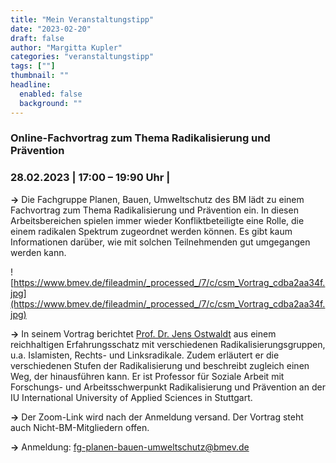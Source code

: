 ```yaml
---
title: "Mein Veranstaltungstipp"
date: "2023-02-20"
draft: false
author: "Margitta Kupler"
categories: "veranstaltungstipp"
tags: [""]
thumbnail: ""
headline:
  enabled: false
  background: ""
---
```


### Online-Fachvortrag zum Thema Radikalisierung und Prävention

### 28.02.2023 | 17:00 – 19:90 Uhr |

**→** Die Fachgruppe Planen, Bauen, Umweltschutz des BM lädt zu einem
Fachvortrag zum Thema Radikalisierung und Prävention ein. In diesen
Arbeitsbereichen spielen immer wieder Konfliktbeteiligte eine Rolle, die einem
radikalen Spektrum zugeordnet werden können. Es gibt kaum Informationen
darüber, wie mit solchen Teilnehmenden gut umgegangen werden kann.

<!--more-->

![https://www.bmev.de/fileadmin/_processed_/7/c/csm_Vortrag_cdba2aa34f.jpg](https://www.bmev.de/fileadmin/_processed_/7/c/csm_Vortrag_cdba2aa34f.jpg)

**→** In seinem Vortrag berichtet [Prof. Dr. Jens
Ostwaldt](https://www.iu.de/hochschule/lehrende/ostwaldt-jens/) aus einem
reichhaltigen Erfahrungsschatz mit verschiedenen Radikalisierungsgruppen, u.a.
Islamisten, Rechts- und Linksradikale. Zudem erläutert er die verschiedenen
Stufen der Radikalisierung und beschreibt zugleich einen Weg, der hinausführen
kann. Er ist Professor für Soziale Arbeit mit Forschungs- und
Arbeitsschwerpunkt Radikalisierung und Prävention an der IU International
University of Applied Sciences in Stuttgart.

**→** Der Zoom-Link wird nach der Anmeldung versand. Der Vortrag steht auch
Nicht-BM-Mitgliedern offen.

**→** Anmeldung: [fg-planen-bauen-umweltschutz@bmev.de](mailto:fg-planen-bauen-umweltschutz@bmev.de)
